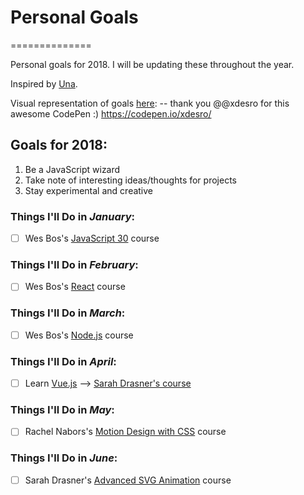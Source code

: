 # Personal Goals
==============

Personal goals for 2018. I will be updating these throughout the year.

Inspired by [Una](https://github.com/una/personal-goals).

Visual representation of goals [here](https://codepen.io/jaymierosen/pen/aEJzBb):  -- thank you @@xdesro for this awesome CodePen :) https://codepen.io/xdesro/

## Goals for 2018:
1. Be a JavaScript wizard
2. Take note of interesting ideas/thoughts for projects
3. Stay experimental and creative

### Things I'll Do in *January*:

- [ ] Wes Bos's [JavaScript 30](https://javascript30.com/) course

### Things I'll Do in *February*:

- [ ] Wes Bos's [React](https://reactforbeginners.com/) course

### Things I'll Do in *March*:

- [ ] Wes Bos's [Node.js](https://learnnode.com/) course

### Things I'll Do in *April*:

- [ ] Learn [Vue.js](https://vuejs.org/) --> [Sarah Drasner's course](https://github.com/sdras/intro-to-vue)

### Things I'll Do in *May*:

- [ ] Rachel Nabors's [Motion Design with CSS](https://www.lynda.com/CSS-tutorials/Motion-Design-CSS/604273-2.html) course

### Things I'll Do in *June*:

- [ ] Sarah Drasner's [Advanced SVG Animation](https://www.lynda.com/Web-Development-tutorials/Advanced-SVG-Animation/604272-2.html) course
